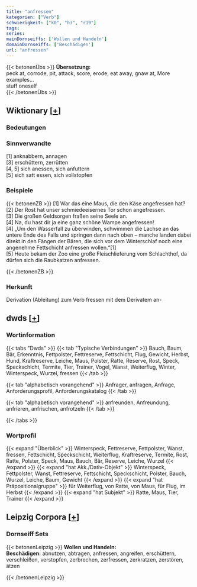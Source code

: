 ```yaml
---
title: "anfressen"
kategorien: ["Verb"]
schwierigkeit: ["k0", "h3", "r19"]
tags:
series:
mainDornseiffs: ['Wollen und Handeln']
domainDornseiffs: ['Beschädigen']
url: "anfressen"
---
```


{{< betonenÜbs >}}
**Übersetzung:**  
peck at, corrode, pit, attack, score, erode, eat away, gnaw  at, More examples...  
stuff oneself  
{{< /betonenÜbs >}}

## Wiktionary [[+](https://de.wiktionary.org/wiki/anfressen)]

### Bedeutungen

### Sinnverwandte
[1] anknabbern, annagen  
[3] erschüttern, zerrütten  
[4, 5] sich anessen, sich anfuttern  
[5] sich satt essen, sich vollstopfen  

### Beispiele
{{< betonenZB >}}
[1] War das eine Maus, die den Käse angefressen hat?  
[2] Der Rost hat unser schmiedeeisernes Tor schon angefressen.  
[3] Die großen Geldsorgen fraßen seine Seele an.  
[4] Na, du hast dir ja eine ganz schöne Wampe angefressen!  
[4] „Um den Wasserfall zu überwinden, schwimmen die Lachse an das untere Ende des Falls und springen dann nach oben – manche landen dabei direkt in den Fängen der Bären, die sich vor dem Winterschlaf noch eine angenehme Fettschicht anfressen wollen.“[1]  
[5] Heute bekam der Zoo eine große Fleischlieferung vom Schlachthof, da dürfen sich die Raubkatzen anfressen.  

{{< /betonenZB >}}
### Herkunft
Derivation (Ableitung) zum Verb fressen mit dem Derivatem an-  



## dwds [[+](https://www.dwds.de/wb/anfressen)]

### Wortinformation
{{< tabs "Dwds" >}}
{{< tab "Typische Verbindungen" >}}
Bauch, Baum, Bär, Erkenntnis, Fettpolster, Fettreserve, Fettschicht, Flug, Gewicht, Herbst, Hund, Kraftreserve, Leiche, Maus, Polster, Ratte, Reserve, Rost, Speck, Speckschicht, Termite, Tier, Trainer, Vogel, Wanst, Weiterflug, Winter, Winterspeck, Wurzel, fressen
{{< /tab >}}

{{< tab "alphabetisch vorangehend" >}}
Anfrager, anfragen, Anfrage, Anforderungsprofil, Anforderungskatalog
{{< /tab >}}

{{< tab "alphabetisch vorangehend" >}}
anfreunden, Anfreundung, anfrieren, anfrischen, anfrotzeln
{{< /tab >}}

{{< /tabs >}}

### Wortprofil
{{< expand "Überblick" >}} Winterspeck, Fettreserve, Fettpolster, Wanst, fressen, Fettschicht, Speckschicht, Weiterflug, Kraftreserve, Termite, Rost, Ratte, Polster, Speck, Maus, Bauch, Bär, Reserve, Leiche, Wurzel {{< /expand >}}
{{< expand "hat Akk./Dativ-Objekt" >}} Winterspeck, Fettpolster, Wanst, Fettreserve, Fettschicht, Speckschicht, Polster, Bauch, Wurzel, Leiche, Baum, Gewicht {{< /expand >}}
{{< expand "hat Präpositionalgruppe" >}} für Weiterflug, von Ratte, von Maus, für Flug, im Herbst {{< /expand >}}
{{< expand "hat Subjekt" >}} Ratte, Maus, Tier, Trainer {{< /expand >}}

## Leipzig Corpora [[+](https://corpora.uni-leipzig.de/en/res?word=anfressen&corpusId=deu_newscrawl-public_2018)]

### Dornseiff Sets
{{< betonenLeipzig >}}
**Wollen und Handeln:**  
**Beschädigen:** abnutzen, abtragen, anfressen, angreifen, erschüttern, verschleißen, verstopfen, zerbrechen, zerfressen, zerkratzen, zerstören, ätzen  

{{< /betonenLeipzig >}}
